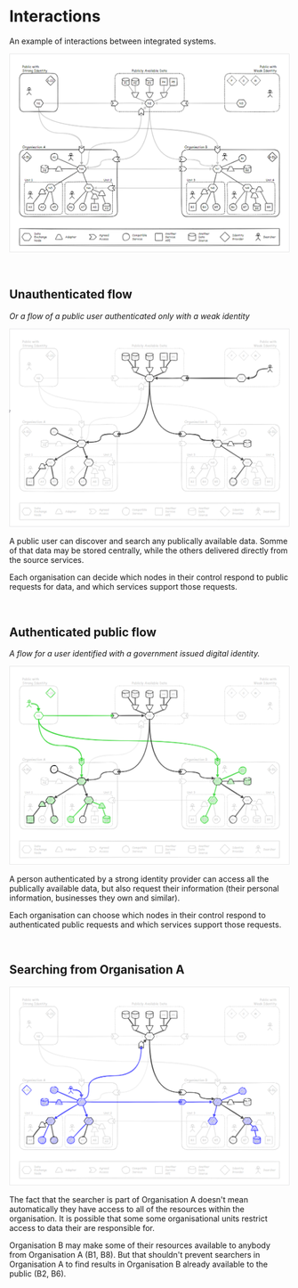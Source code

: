 # Interactions

An example of interactions between integrated systems. 

![Interactions](./images/interactions-map.png)

&nbsp; 

## Unauthenticated flow

*Or a flow of a public user authenticated only with a weak identity*

![Unauthenticated flow](./images/interactions-f0.png)

A public user can discover and search any publically available data. 
Somme of that data may be stored centrally, while the others delivered directly
from the source services. 

Each organisation can decide which nodes in their control respond to public
requests for data, and which services support those requests. 

&nbsp;

## Authenticated public flow

*A flow for a user identified with a government issued digital identity.*

![Authenticated public flow](./images/interactions-f1.png)

A person authenticated by a strong identity provider can access all 
the publically available data, but also request their information 
(their personal information, businesses they own and similar). 

Each organisation can choose which nodes in their control respond to 
authenticated public requests and which services support those requests. 

&nbsp; 

## Searching from Organisation A

![AtoB](./images/interactions-f2.png)

The fact that the searcher is part of Organisation A doesn't mean automatically
they have access to all of the resources within the organisation. 
It is possible that some some organisational units restrict access
to data their are responsible for. 

Organisation B may make some of their resources available to anybody 
from Organisation A (B1, B8). But that shouldn't prevent searchers in Organisation A
to find results in Organisation B already available to the public (B2, B6).